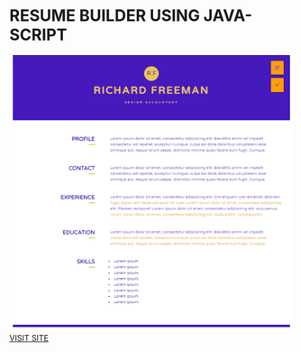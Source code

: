 <h1>RESUME BUILDER USING JAVA-SCRIPT</h1>
<img src="images/screenshot.png">
<a href="https://makemycv.netlify.com">VISIT SITE</a>
